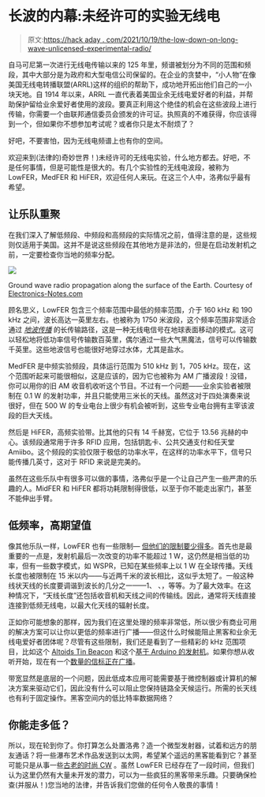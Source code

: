 # 长波的内幕:未经许可的实验无线电

> 原文:[https://hack aday . com/2021/10/19/the-low-down-on-long-wave-unlicensed-experimental-radio/](https://hackaday.com/2021/10/19/the-low-down-on-long-wave-unlicensed-experimental-radio/)

自马可尼第一次进行无线电传输以来的 125 年里，频谱被划分为不同的范围和频段，其中大部分是为政府和大型电信公司保留的。在企业的贪婪中，“小人物”在像美国无线电转播联盟(ARRL)这样的组织的帮助下，成功地开拓出他们自己的一小块天地。自 1914 年以来，ARRL 一直代表着美国业余无线电爱好者的利益，并帮助保护留给业余爱好者使用的波段。要真正利用这个绝佳的机会在这些波段上进行传输，你需要一个由联邦通信委员会颁发的许可证。执照真的不难获得，你应该得到一个，但如果你不想参加考试呢？或者你只是太不耐烦了？

好吧，不要害怕，因为无线电频谱上也有你的空间。

欢迎来到(法律的)奇妙世界！)未经许可的无线电实验，什么地方都去。好吧，不是任何事情，但是可能性是很大的。有几个实验性的无线电波段，被称为 LowFER，MedFER 和 HiFER，欢迎任何人来玩。在这三个人中，洛弗似乎最有希望。

## 让乐队重聚

在我们深入了解低频段、中频段和高频段的实际情况之前，值得注意的是，这些规则仅适用于美国。这并不是说这些频段在其他地方是非法的，但是在启动发射机之前，一定要检查你当地的频率分配。

![](../Images/91b944ba566a60ff06725cb880eadcfd.png)

Ground wave radio propagation along the surface of the Earth. Courtesy of [Electronics-Notes.com](https://www.electronics-notes.com/articles/antennas-propagation/ground-wave/basics-tutorial.php)

顾名思义，LowFER 包含三个频率范围中最低的频率范围，介于 160 kHz 和 190 kHz 之间，波长高达一英里左右。也被称为 1750 米波段，这个频率范围非常适合通过 [*地波传播*](https://www.electronics-notes.com/articles/antennas-propagation/ground-wave/basics-tutorial.php) 的长传输路径，这是一种无线电信号在地球表面移动的模式。这可以轻松地将低功率信号传输数百英里，偶尔通过一些大气黑魔法，信号可以传输数千英里。这些地波信号也能很好地穿过水体，尤其是盐水。

MedFER 是中频实验频段，具体运行范围为 510 kHz 到 1，705 kHz。现在，这个范围听起来可能很相似，这是应该的，因为它也被称为 AM 广播波段！没错，你可以用你的旧 AM 收音机收听这个节目。不过有一个问题——业余实验者被限制在 0.1 W 的发射功率，并且只能使用三米长的天线。虽然这对于四处演奏来说很好，但在 500 W 的专业电台上很少有机会被听到，这些专业电台拥有主宰该波段的巨大天线。

然后是 HiFER，高频实验带。比其他的只有 14 千赫宽，它位于 13.56 兆赫的中心。该频段通常用于许多 RFID 应用，包括钥匙卡、公共交通支付和任天堂 Amiibo。这个频段的实验仅限于极低的功率水平，在这样的功率水平下，信号只能传播几英寸，这对于 RFID 来说是完美的。

虽然在这些乐队中有很多可以做的事情，洛弗似乎是一个让自己产生一些严肃的乐趣的人。MidFER 和 HiFER 都将功耗限制得很低，以至于你不能走出家门，甚至不能伸出手臂。

## 低频率，高期望值

像其他乐队一样，LowFER 也有一些限制— [但他们的限制要少得多](https://www.lwca.net/sitepage/part15/index-what.htm)。首先也是最重要的一点是，发射机最后一次改变的功率不能超过 1 W，这仍然是相当低的功率，但有一些数字模式，如 WSPR，已知在某些频率上以 1 W 在全球传播。天线长度也被限制在 15 米以内——与近两千米的波长相比，这似乎太短了。一般这种线状天线的长度要调谐到波长的几分之一——1、  、，等等。为了最大效率。在这种情况下，“天线长度”还包括收音机和天线之间的传输线。因此，通常将天线直接连接到低频无线电，以最大化天线的辐射长度。

正如你可能想象的那样，因为我们在这里处理的频率非常低，所以很少有商业可用的解决方案可以让你以更低的频率进行广播——但这什么时候能阻止黑客和业余无线电爱好者团体呢？尽管有这些限制，我们还是看到了一些精彩的 kHz 范围项目，比如这个 [Altoids Tin Beacon](http://techlib.com/electronics/lowfer.htm) 和这个[基于 Arduino 的发射机](https://hackaday.io/project/6882-lowfer-transmitter-for-your-arduino)。如果你想从收听开始，现在有一个[数量的信标正在广播](https://www.classaxe.com/dx/ndb/rna/)。

带宽显然是底层的一个问题，因此低成本应用可能需要基于微控制器或计算机的解决方案来驱动它们，因此没有什么可以阻止您保持链路全天候运行。所需的长天线也有利于固定操作。黑客空间内的低比特率数据网络？

## 你能走多低？

所以，现在轮到你了。你打算怎么处置洛弗？造一个微型发射器，试着和远方的朋友通话？将一些瀑布艺术作品发送到以太网，希望某个遥远的黑客能看到它？甚至可能只是从事一些[古老的时尚 CW](https://en.wikipedia.org/wiki/Continuous_wave) 。虽然 LowFER 已经存在了一段时间，但我们认为这里仍然有大量未开发的潜力，可以为一些疯狂的黑客带来乐趣。只要确保检查(并服从！)您当地的法律，并告诉我们您做的任何令人敬畏的事情！